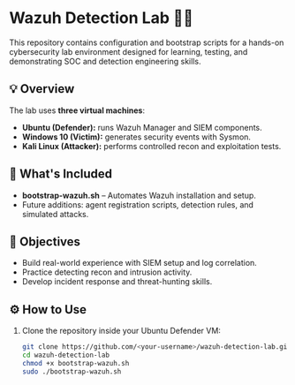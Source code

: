 # Wazuh Detection Lab 🧠🔐
This repository contains configuration and bootstrap scripts for a hands-on cybersecurity lab environment designed for learning, testing, and demonstrating SOC and detection engineering skills.

## 💡 Overview
The lab uses **three virtual machines**:
- **Ubuntu (Defender):** runs Wazuh Manager and SIEM components.
- **Windows 10 (Victim):** generates security events with Sysmon.
- **Kali Linux (Attacker):** performs controlled recon and exploitation tests.

## 🧰 What's Included
- **bootstrap-wazuh.sh** – Automates Wazuh installation and setup.
- Future additions: agent registration scripts, detection rules, and simulated attacks.

## 🧩 Objectives
- Build real-world experience with SIEM setup and log correlation.
- Practice detecting recon and intrusion activity.
- Develop incident response and threat-hunting skills.

## ⚙️ How to Use
1. Clone the repository inside your Ubuntu Defender VM:
   ```bash
   git clone https://github.com/<your-username>/wazuh-detection-lab.git
   cd wazuh-detection-lab
   chmod +x bootstrap-wazuh.sh
   sudo ./bootstrap-wazuh.sh

